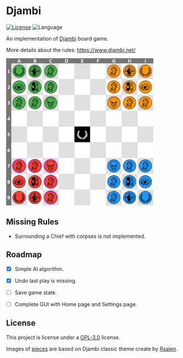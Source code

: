# Djambi

[![License](https://img.shields.io/github/license/mabdelaal86/djambi)](LICENSE)
![Language](https://img.shields.io/github/languages/top/mabdelaal86/djambi)

An implementation of [Djambi](https://en.wikipedia.org/wiki/Djambi) board game.

More details about the rules: https://www.djambi.net/

<img src="docs/assets/screenshot.png" width="400px">


## Missing Rules

* Surrounding a Chief with corpses is not implemented.


## Roadmap

- [x] Simple AI algorithm.
- [x] Undo last play is missing.
- [ ] Save game state.
- [ ] Complete GUI with Home page and Settings page.


## License

This project is license under a [GPL-3.0](https://www.gnu.org/licenses/gpl-3.0.html) license.

Images of [pieces](./djambi-flutter/assets/classic) are based on Djambi classic theme create by [Rsalen](https://commons.wikimedia.org/wiki/User:Rsalen).
